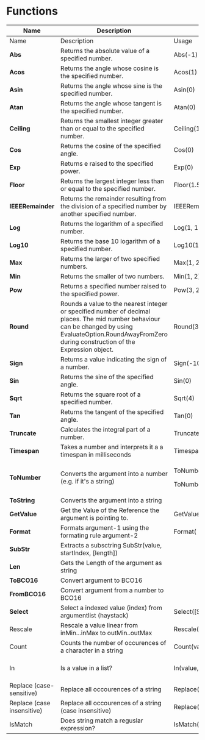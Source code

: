 # Functions

<table data-header-hidden><thead><tr><th>Name</th><th>Description</th><th width="168">Usage</th><th width="156">Result</th></tr></thead><tbody><tr><td>Name</td><td>Description</td><td>Usage</td><td>Result</td></tr><tr><td><strong>Abs</strong></td><td>Returns the absolute value of a specified number.</td><td>Abs(-1)</td><td>1M</td></tr><tr><td><strong>Acos</strong></td><td>Returns the angle whose cosine is the specified number.</td><td>Acos(1)</td><td>0d</td></tr><tr><td><strong>Asin</strong></td><td>Returns the angle whose sine is the specified number.</td><td>Asin(0)</td><td>0d</td></tr><tr><td><strong>Atan</strong></td><td>Returns the angle whose tangent is the specified number.</td><td>Atan(0)</td><td>0d</td></tr><tr><td><strong>Ceiling</strong></td><td>Returns the smallest integer greater than or equal to the specified number.</td><td>Ceiling(1.5)</td><td>2d</td></tr><tr><td><strong>Cos</strong></td><td>Returns the cosine of the specified angle.</td><td>Cos(0)</td><td>1d</td></tr><tr><td><strong>Exp</strong></td><td>Returns e raised to the specified power.</td><td>Exp(0)</td><td>1d</td></tr><tr><td><strong>Floor</strong></td><td>Returns the largest integer less than or equal to the specified number.</td><td>Floor(1.5)</td><td>1d</td></tr><tr><td><strong>IEEERemainder</strong></td><td>Returns the remainder resulting from the division of a specified number by another specified number.</td><td>IEEERemainder(3, 2)</td><td>-1d</td></tr><tr><td><strong>Log</strong></td><td>Returns the logarithm of a specified number.</td><td>Log(1, 10)</td><td>0d</td></tr><tr><td><strong>Log10</strong></td><td>Returns the base 10 logarithm of a specified number.</td><td>Log10(1)</td><td>0d</td></tr><tr><td><strong>Max</strong></td><td>Returns the larger of two specified numbers.</td><td>Max(1, 2)</td><td>2</td></tr><tr><td><strong>Min</strong></td><td>Returns the smaller of two numbers.</td><td>Min(1, 2)</td><td>1</td></tr><tr><td><strong>Pow</strong></td><td>Returns a specified number raised to the specified power.</td><td>Pow(3, 2)</td><td>9d</td></tr><tr><td><strong>Round</strong></td><td>Rounds a value to the nearest integer or specified number of decimal places. The mid number behaviour can be changed by using EvaluateOption.RoundAwayFromZero during construction of the Expression object.</td><td>Round(3.222, 2)</td><td>3.22d</td></tr><tr><td><strong>Sign</strong></td><td>Returns a value indicating the sign of a number.</td><td>Sign(-10)</td><td>-1</td></tr><tr><td><strong>Sin</strong></td><td>Returns the sine of the specified angle.</td><td>Sin(0)</td><td>0d</td></tr><tr><td><strong>Sqrt</strong></td><td>Returns the square root of a specified number.</td><td>Sqrt(4)</td><td>2d</td></tr><tr><td><strong>Tan</strong></td><td>Returns the tangent of the specified angle.</td><td>Tan(0)</td><td>0d</td></tr><tr><td><strong>Truncate</strong></td><td>Calculates the integral part of a number.</td><td>Truncate(1.7)</td><td>1</td></tr><tr><td><strong>Timespan</strong></td><td>Takes a number and interprets it a a timespan in milliseconds </td><td>Timespan(1000)</td><td>00:00:01.00</td></tr><tr><td><strong>ToNumber</strong></td><td>Converts the argument into a number (e.g. if it's a string)</td><td><p>ToNumber('100')</p><p>ToNumber([SIMCONNECT:ATC])</p></td><td></td></tr><tr><td><strong>ToString</strong></td><td>Converts the argument into a string</td><td></td><td></td></tr><tr><td><strong>GetValue</strong></td><td>Get the Value of the Reference the argument is pointing to.</td><td>GetValue('SIMCONNECT:ATC')</td><td></td></tr><tr><td><strong>Format</strong></td><td>Formats argument-1 using the formating rule argument-2</td><td>Format( 123.2356 , '0.00' )</td><td>123.23</td></tr><tr><td><strong>SubStr</strong></td><td>Extracts a subsctring SubStr(value, startIndex, [length])</td><td></td><td></td></tr><tr><td><strong>Len</strong></td><td>Gets the Length of the argument as string</td><td></td><td></td></tr><tr><td><strong>ToBCO16</strong></td><td>Convert argument to BCO16</td><td></td><td></td></tr><tr><td><strong>FromBCO16</strong></td><td>Convert argument from a number to BCO16</td><td></td><td></td></tr><tr><td><strong>Select</strong></td><td>Select a indexed value (index) from argumentlist (haystack)</td><td>Select([SIMCONNECT:SOMEPOSVAR],90,180,270,275)</td><td>Select(index,haystackevaluelist)</td></tr><tr><td>Rescale</td><td>Rescale a value linear from inMin...inMax to outMin..outMax</td><td>Rescale(value,inMin,inMax,outMin,outMax)</td><td></td></tr><tr><td>Count</td><td>Counts the number of occurences of a character in a string</td><td>Count(value,char)</td><td></td></tr><tr><td>In</td><td>Is a value in a list?</td><td>In(value,v1,v2,v3...)</td><td>if ( In([LOCAL:WINDDIRECTION],'North','East','West','South'), "Yeah" , "Invalid )</td></tr><tr><td>Replace (case-sensitive)</td><td>Replace all occourences of a string </td><td>Replace(input,old,new)</td><td>Replace('MyCoolString','Cool','Nice')</td></tr><tr><td>Replace (case insensitive)</td><td>Replace all occourences of a string (case insensitive)</td><td>Replace(input,old,new,1)</td><td>Replace('MycoolString','Cool','Nice')</td></tr><tr><td>IsMatch</td><td>Does string match a reguslar expression?</td><td>IsMatch(input,regex)</td><td>IsMatch('MyCoolString','.*Cool.*')</td></tr></tbody></table>

